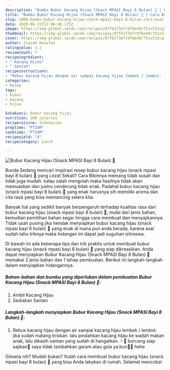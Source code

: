 ```yaml
---
description: "Bumbu Bubur Kacang Hijau (Snack MPASI Bayi 8 Bulan) 🍵 | Cara Buat Bubur Kacang Hijau (Snack MPASI Bayi 8 Bulan) 🍵 Yang Sedap"
title: "Bumbu Bubur Kacang Hijau (Snack MPASI Bayi 8 Bulan) 🍵 | Cara Buat Bubur Kacang Hijau (Snack MPASI Bayi 8 Bulan) 🍵 Yang Sedap"
slug: 1008-bumbu-bubur-kacang-hijau-snack-mpasi-bayi-8-bulan-cara-buat-bubur-kacang-hijau-snack-mpasi-bayi-8-bulan-yang-sedap
date: 2020-06-15T22:46:49.175Z
image: https://img-global.cpcdn.com/recipes/07fb173efc9fbe49/751x532cq70/bubur-kacang-hijau-snack-mpasi-bayi-8-bulan-🍵-foto-resep-utama.jpg
thumbnail: https://img-global.cpcdn.com/recipes/07fb173efc9fbe49/751x532cq70/bubur-kacang-hijau-snack-mpasi-bayi-8-bulan-🍵-foto-resep-utama.jpg
cover: https://img-global.cpcdn.com/recipes/07fb173efc9fbe49/751x532cq70/bubur-kacang-hijau-snack-mpasi-bayi-8-bulan-🍵-foto-resep-utama.jpg
author: Isaiah Houston
ratingvalue: 3.2
reviewcount: 7
recipeingredient:
- " Kacang Hijau"
- " Santan"
recipeinstructions:
- "Rebus kacang hijau dengan air sampai kacang hijau lembek / lembut. jika sudah matang tiriskan. lalu pindahkan kacang hijau ke wadah makan anak, lalu dikasih santan yang sudah di hangatkan. ✨💖 burcang siap sajikan🥰 saya tidak tambahkan garam atau gula ya bun🙏🏻 hehe"
categories:
- Resep
tags:
- bubur
- kacang
- hijau

katakunci: bubur kacang hijau 
nutrition: 269 calories
recipecuisine: Indonesian
preptime: "PT24M"
cooktime: "PT34M"
recipeyield: "4"
recipecategory: Lunch

---
```



![Bubur Kacang Hijau (Snack MPASI Bayi 8 Bulan) 🍵](https://img-global.cpcdn.com/recipes/07fb173efc9fbe49/751x532cq70/bubur-kacang-hijau-snack-mpasi-bayi-8-bulan-🍵-foto-resep-utama.jpg)

Bunda Sedang mencari inspirasi resep bubur kacang hijau (snack mpasi bayi 8 bulan) 🍵 yang Lezat Sekali? Cara Bikinnya memang tidak susah dan tidak juga mudah. kalau salah mengolah maka hasilnya tidak akan memuaskan dan justru cenderung tidak enak. Padahal bubur kacang hijau (snack mpasi bayi 8 bulan) 🍵 yang enak harusnya sih memiliki aroma dan cita rasa yang bisa memancing selera kita.



Banyak hal yang sedikit banyak berpengaruh terhadap kualitas rasa dari bubur kacang hijau (snack mpasi bayi 8 bulan) 🍵, mulai dari jenis bahan, kemudian pemilihan bahan segar hingga cara membuat dan menyajikannya. Tidak usah pusing jika hendak menyiapkan bubur kacang hijau (snack mpasi bayi 8 bulan) 🍵 yang enak di mana pun anda berada, karena asal sudah tahu triknya maka hidangan ini dapat jadi suguhan istimewa.


Di bawah ini ada beberapa tips dan trik praktis untuk membuat bubur kacang hijau (snack mpasi bayi 8 bulan) 🍵 yang siap dikreasikan. Anda dapat menyiapkan Bubur Kacang Hijau (Snack MPASI Bayi 8 Bulan) 🍵 memakai 2 jenis bahan dan 1 tahap pembuatan. Berikut ini langkah-langkah dalam menyiapkan hidangannya.

<!--inarticleads1-->

##### Bahan-bahan dan bumbu yang diperlukan dalam pembuatan Bubur Kacang Hijau (Snack MPASI Bayi 8 Bulan) 🍵:

1. Ambil  Kacang Hijau
1. Sediakan  Santan




<!--inarticleads2-->

##### Langkah-langkah menyiapkan Bubur Kacang Hijau (Snack MPASI Bayi 8 Bulan) 🍵:

1. Rebus kacang hijau dengan air sampai kacang hijau lembek / lembut. jika sudah matang tiriskan. lalu pindahkan kacang hijau ke wadah makan anak, lalu dikasih santan yang sudah di hangatkan. ✨💖 burcang siap sajikan🥰 saya tidak tambahkan garam atau gula ya bun🙏🏻 hehe




Gimana nih? Mudah bukan? Itulah cara membuat bubur kacang hijau (snack mpasi bayi 8 bulan) 🍵 yang bisa Anda lakukan di rumah. Selamat mencoba!
